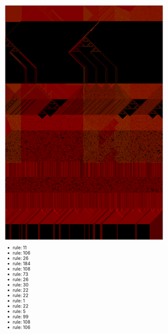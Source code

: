![photo](./output.png) 
 * rule: 11
* rule: 106
* rule: 26
* rule: 184
* rule: 108
* rule: 73
* rule: 26
* rule: 30
* rule: 22
* rule: 22
* rule: 1
* rule: 22
* rule: 5
* rule: 99
* rule: 108
* rule: 106
